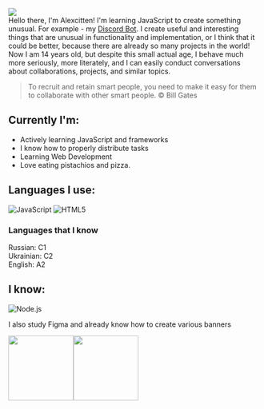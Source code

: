 ![](https://komarev.com/ghpvc/?username=Alexcitten&color=yellow)<br>
Hello there, I'm Alexcitten! I'm learning JavaScript to create something unusual. For example - my [Discord Bot](https://github.com/Alexcitten/ArLetDiscordBot). I create useful and interesting things that are unusual in functionality and implementation, or I think that it could be better, because there are already so many projects in the world!
Now I am 14 years old, but despite this small actual age, I behave much more seriously, more literately, and I can easily conduct conversations about collaborations, projects, and similar topics.

> To recruit and retain smart people, you need to make it easy for them to collaborate with other smart people. © Bill Gates

## Currently I'm:

- Actively learning JavaScript and frameworks
- I know how to properly distribute tasks
- Learning Web Development
- Love eating pistachios and pizza.


## Languages I use:

![JavaScript](https://img.shields.io/badge/-JavaScript-000000?style=flat&logo=javascript)
![HTML5](https://img.shields.io/badge/-HTML5-000000?style=flat&logo=HTML5)


### Languages that I know
 Russian: C1<br>
 Ukrainian: С2<br>
 English: A2<br>
 
## I know:

![Node.js](https://img.shields.io/badge/-Node.js-000000?style=flat&logo=node.js&logoColor=339933)

I also study Figma and already know how to create various banners


<img align="" height='130px' src="https://github-readme-stats.vercel.app/api?username=Alexcitten&hide_title=true&show_icons=true&include_all_commits=true&line_height=21&bg_color=0,343B34,596159,AFBAAF&theme=graywhite" /><img align="" height='130px' src="https://github-readme-stats.vercel.app/api/top-langs/?username=Alexcitten&hide_title=true&layout=compact&bg_color=0,AFBAAF,596159,343B34&theme=graywhite" />
